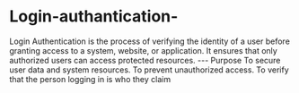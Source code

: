 # Login-authantication-
Login Authentication is the process of verifying the identity of a user before granting access to a system, website, or application. It ensures that only authorized users can access protected resources.   ---  Purpose  To secure user data and system resources.  To prevent unauthorized access.  To verify that the person logging in is who they claim
